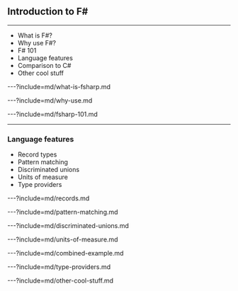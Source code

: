 ## Introduction to F# ##

---

- What is F#?
- Why use F#?
- F# 101
- Language features
- Comparison to C#
- Other cool stuff


---?include=md/what-is-fsharp.md

---?include=md/why-use.md

---?include=md/fsharp-101.md

--- 

### Language features

- Record types
- Pattern matching
- Discriminated unions
- Units of measure
- Type providers

---?include=md/records.md

---?include=md/pattern-matching.md

---?include=md/discriminated-unions.md

---?include=md/units-of-measure.md

---?include=md/combined-example.md

---?include=md/type-providers.md

---?include=md/other-cool-stuff.md

